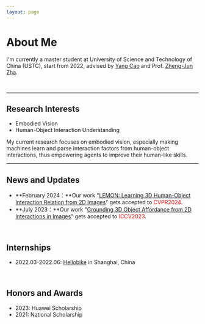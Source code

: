 ```yaml
---
layout: page
---
```


# About Me

I'm currently a master student at University of Science and Technology of China (USTC), start from 2022, advised by [Yang Cao](https://staff.iaticetc.cn:1234/) and Prof. [Zheng-Jun Zha](https://scholar.google.com.hk/citations?hl=zh-CN&user=gDnBC1gAAAAJ).

<br>

<!-- ## Academic Background -->

<!-- **<font color='red'>[Highlight]</font> I am looking for PhD to start in 2025 Fall. Contact me if you have any leads!** [talk with me](https://calendly.com/lancecai/meet-with-lance) -->

<!-- - **Sep 2022 - Now:** University of Science and Technology of China (USTC)
- **Sep 2018 - June 2022:** SiChuan Agriculture University (SICAU) -->

---

## Research Interests

- Embodied Vision
- Human-Object Interaction Understanding

My current research focuses on embodied vision, especially making machines learn and parse interaction factors from human-object interactions, thus empowering agents to improve their human-like skills.
<br>

---

## News and Updates
- **February 2024：**Our work "[LEMON: Learning 3D Human-Object Interaction Relation from 2D Images](https://yyvhang.github.io/LEMON/)" gets accepted to <font color='red'>CVPR2024</font>.
- **July 2023：**Our work "[Grounding 3D Object Affordance from 2D Interactions in Images](https://yyvhang.github.io/publications/IAG/index.html)" gets accepted to <font color='red'>ICCV2023</font>.

<br>

## Internships
- 2022.03-2022.06: [Hellobike](https://www.hello-inc.com/) in Shanghai, China

<br>

## Honors and Awards
- 2023: Huawei Scholarship
- 2021: National Scholarship

